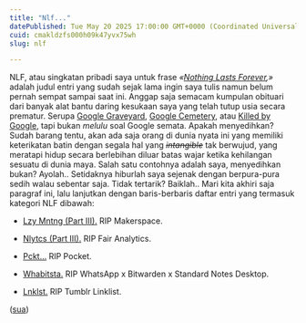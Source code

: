 ```yaml
---
title: "Nlf..."
datePublished: Tue May 20 2025 17:00:00 GMT+0000 (Coordinated Universal Time)
cuid: cmakldzfs000h09k47yvx75wh
slug: nlf

---
```


NLF, atau singkatan pribadi saya untuk frase *«*[*Nothing Lasts Forever*](https://blog.sua.ist/series/nothing-lasts-forever)*,»* adalah judul entri yang sudah sejak lama ingin saya tulis namun belum pernah sempat sampai saat ini. Anggap saja semacam kumpulan obituari dari banyak alat bantu daring kesukaan saya yang telah tutup usia secara prematur. Serupa [Google Graveyard](http://www.googlegraveyard.com/), [Google Cemetery](https://gcemetery.co/), atau [Killed by Google](https://killedbygoogle.com/), tapi bukan *melulu* soal Google semata. Apakah menyedihkan? Sudah barang tentu, akan ada saja orang di dunia nyata ini yang memiliki keterikatan batin dengan segala hal yang *<s>intangible</s>* tak berwujud, yang meratapi hidup secara berlebihan diluar batas wajar ketika kehilangan sesuatu di dunia maya. Salah satu contohnya adalah saya, menyedihkan bukan? Ayolah.. Setidaknya hiburlah saya sejenak dengan berpura-pura sedih walau sebentar saja. Tidak tertarik? Baiklah.. Mari kita akhiri saja paragraf ini, lalu lanjutkan dengan baris-berbaris daftar entri yang termasuk kategori NLF dibawah:

* [Lzy Mntng (Part III).](https://blog.sua.ist/lzy-mntng-part-iii) RIP Makerspace.
    
* [Nlytcs (Part III).](https://blog.sua.ist/nlytcs-part-iii) RIP Fair Analytics.
    
* [Pckt...](https://blog.sua.ist/pckt) RIP Pocket.
    
* [Whabitsta.](https://blog.sua.ist/whabitsta) RIP WhatsApp x Bitwarden x Standard Notes Desktop.
    
* [Lnklst.](https://blog.sua.ist/lnklst) RIP Tumblr Linklist.
    

([sua](https://sua.ist))